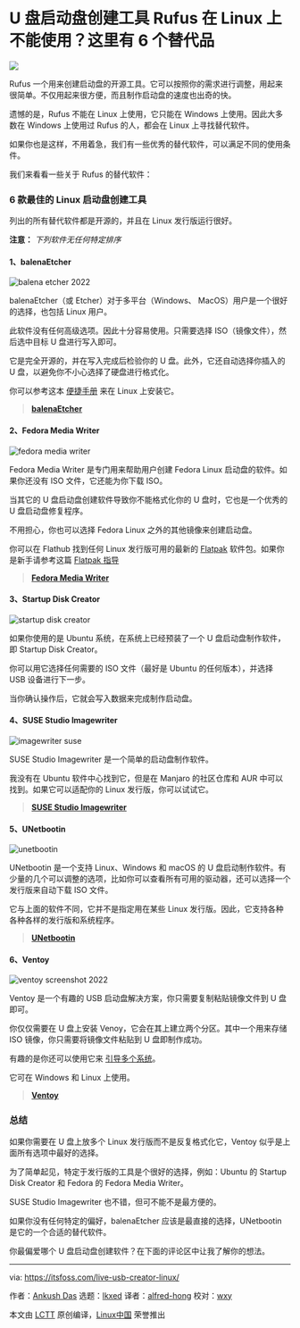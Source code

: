 [#]: subject: "Rufus for Linux? Here Are the Best Live USB Creating Tools"
[#]: via: "https://itsfoss.com/live-usb-creator-linux/"
[#]: author: "Ankush Das https://itsfoss.com/author/ankush/"
[#]: collector: "lkxed"
[#]: translator: "alfred-hong"
[#]: reviewer: "wxy"
[#]: publisher: "wxy"
[#]: url: "https://linux.cn/article-15052-1.html"

U 盘启动盘创建工具 Rufus 在 Linux 上不能使用？这里有 6 个替代品
======

![](https://img.linux.net.cn/data/attachment/album/202209/20/232656q7qc9vc9r6hn6bz9.jpg)

Rufus 一个用来创建启动盘的开源工具。它可以按照你的需求进行调整，用起来很简单。不仅用起来很方便，而且制作启动盘的速度也出奇的快。

遗憾的是，Rufus 不能在 Linux 上使用，它只能在 Windows 上使用。因此大多数在 Windows 上使用过 Rufus 的人，都会在 Linux 上寻找替代软件。

如果你也是这样，不用着急，我们有一些优秀的替代软件，可以满足不同的使用条件。

我们来看看一些关于 Rufus 的替代软件：

### 6 款最佳的 Linux 启动盘创建工具

列出的所有替代软件都是开源的，并且在 Linux 发行版运行很好。

**注意：** *下列软件无任何特定排序*

#### 1、balenaEtcher

![balena etcher 2022][1]

balenaEtcher（或 Etcher）对于多平台（Windows、 MacOS）用户是一个很好的选择，也包括 Linux 用户。

此软件没有任何高级选项。因此十分容易使用。只需要选择 ISO（镜像文件），然后选中目标 U 盘进行写入即可。

它是完全开源的，并在写入完成后检验你的 U 盘。此外，它还自动选择你插入的 U 盘，以避免你不小心选择了硬盘进行格式化。

你可以参考这本 [便捷手册][2] 来在 Linux 上安装它。

> **[balenaEtcher][3]**

#### 2、Fedora Media Writer

![fedora media writer][4]

Fedora Media Writer 是专门用来帮助用户创建 Fedora Linux 启动盘的软件。如果你还没有 ISO 文件，它还能为你下载 ISO。

当其它的 U 盘启动盘创建软件导致你不能格式化你的 U 盘时，它也是一个优秀的 U 盘启动盘修复程序。

不用担心，你也可以选择 Fedora Linux 之外的其他镜像来创建启动盘。

你可以在 Flathub 找到任何 Linux 发行版可用的最新的 [Flatpak][5] 软件包。如果你是新手请参考这篇 [Flatpak 指导][6]

> **[Fedora Media Writer][7]**

#### 3、Startup Disk Creator

![startup disk creator][8]

如果你使用的是 Ubuntu 系统，在系统上已经预装了一个 U 盘启动盘制作软件，即 Startup Disk Creator。

你可以用它选择任何需要的 ISO 文件（最好是 Ubuntu 的任何版本），并选择 USB 设备进行下一步。

当你确认操作后，它就会写入数据来完成制作启动盘。

#### 4、SUSE Studio Imagewriter

![imagewriter suse][9]

SUSE Studio Imagewriter 是一个简单的启动盘制作软件。

我没有在 Ubuntu 软件中心找到它，但是在 Manjaro 的社区仓库和 AUR 中可以找到。如果它可以适配你的 Linux 发行版，你可以试试它。

> **[SUSE Studio Imagewriter][10]**

#### 5、UNetbootin

![unetbootin][11]

UNetbootin 是一个支持 Linux、Windows 和 macOS 的 U 盘启动制作软件。有少量的几个可以调整的选项，比如你可以查看所有可用的驱动器，还可以选择一个发行版来自动下载 ISO 文件。

它与上面的软件不同，它并不是指定用在某些 Linux 发行版。因此，它支持各种各种各样的发行版和系统程序。

> **[UNetbootin][12]**

#### 6、Ventoy

![ventoy screenshot 2022][13]

Ventoy 是一个有趣的 USB 启动盘解决方案，你只需要复制粘贴镜像文件到 U 盘即可。

你仅仅需要在 U 盘上安装 Venoy，它会在其上建立两个分区。其中一个用来存储 ISO 镜像，你只需要将镜像文件粘贴到 U 盘即制作成功。

有趣的是你还可以使用它来 [引导多个系统][14]。

它可在 Windows 和 Linux 上使用。

> **[Ventoy][15]**

### 总结

如果你需要在 U 盘上放多个 Linux 发行版而不是反复格式化它，Ventoy 似乎是上面所有选项中最好的选择。

为了简单起见，特定于发行版的工具是个很好的选择，例如：Ubuntu 的 Startup Disk Creator 和 Fedora 的 Fedora Media Writer。

SUSE Studio Imagewriter 也不错，但可不能不是最方便的。

如果你没有任何特定的偏好，balenaEtcher 应该是最直接的选择，UNetbootin 是它的一个合适的替代软件。

你最偏爱哪个 U 盘启动盘创建软件？在下面的评论区中让我了解你的想法。

--------------------------------------------------------------------------------

via: https://itsfoss.com/live-usb-creator-linux/

作者：[Ankush Das][a]
选题：[lkxed][b]
译者：[alfred-hong](https://github.com/alfred-hong)
校对：[wxy](https://github.com/wxy)

本文由 [LCTT](https://github.com/LCTT/TranslateProject) 原创编译，[Linux中国](https://linux.cn/) 荣誉推出

[a]: https://itsfoss.com/author/ankush/
[b]: https://github.com/lkxed
[1]: https://itsfoss.com/wp-content/uploads/2022/06/balena-etcher-2022-800x537.png
[2]: https://itsfoss.com/install-etcher-linux/
[3]: https://www.balena.io/etcher/
[4]: https://itsfoss.com/wp-content/uploads/2022/06/fedora-media-writer.png
[5]: https://itsfoss.com/what-is-flatpak/
[6]: https://itsfoss.com/flatpak-guide/
[7]: https://flathub.org/apps/details/org.fedoraproject.MediaWriter
[8]: https://itsfoss.com/wp-content/uploads/2022/06/startup-disk-creator.png
[9]: https://itsfoss.com/wp-content/uploads/2022/06/imagewriter-suse.png
[10]: https://software.opensuse.org/package/imagewriter
[11]: https://itsfoss.com/wp-content/uploads/2022/06/unetbootin.png
[12]: https://unetbootin.github.io/
[13]: https://itsfoss.com/wp-content/uploads/2022/06/ventoy-screenshot-2022.png
[14]: https://itsfoss.com/multiple-linux-one-usb/
[15]: https://www.ventoy.net/
